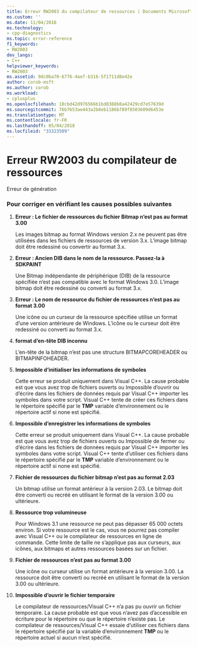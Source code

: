 ```yaml
---
title: Erreur RW2003 du compilateur de ressources | Documents Microsoft
ms.custom: ''
ms.date: 11/04/2016
ms.technology:
- cpp-diagnostics
ms.topic: error-reference
f1_keywords:
- RW2003
dev_langs:
- C++
helpviewer_keywords:
- RW2003
ms.assetid: 9dc0ba70-6776-4aef-b316-5f1711d8e42e
author: corob-msft
ms.author: corob
ms.workload:
- cplusplus
ms.openlocfilehash: 10cbd42d976566b1bd8388b8a42429cd7e57639d
ms.sourcegitcommit: 76b7653ae443a2b8eb1186b789f8503609d6453e
ms.translationtype: MT
ms.contentlocale: fr-FR
ms.lasthandoff: 05/04/2018
ms.locfileid: "33323509"
---
```

# <a name="resource-compiler-error-rw2003"></a>Erreur RW2003 du compilateur de ressources 
Erreur de génération  
  
### <a name="to-fix-by-checking-the-following-possible-causes"></a>Pour corriger en vérifiant les causes possibles suivantes  
  
1.  **Erreur : Le fichier de ressources du fichier Bitmap n’est pas au format 3.00**  
  
     Les images bitmap au format Windows version 2.x ne peuvent pas être utilisées dans les fichiers de ressources de version 3.x. L’image bitmap doit être redessiné ou convertir au format 3.x.  
  
2.  **Erreur : Ancien DIB dans le nom de la ressource. Passez-la à SDKPAINT**  
  
     Une Bitmap indépendante de périphérique (DIB) de la ressource spécifiée n’est pas compatible avec le format Windows 3.0. L’image bitmap doit être redessiné ou converti au format 3.x.  
  
3.  **Erreur : Le nom de ressource du fichier de ressources n’est pas au format 3.00**  
  
     Une icône ou un curseur de la ressource spécifiée utilise un format d’une version antérieure de Windows. L’icône ou le curseur doit être redessiné ou converti au format 3.x.  
  
4.  **format d’en-tête DIB inconnu**  
  
     L’en-tête de la bitmap n’est pas une structure BITMAPCOREHEADER ou BITMAPINFOHEADER.  
  
5.  **Impossible d’initialiser les informations de symboles**  
  
     Cette erreur se produit uniquement dans Visual C++. La cause probable est que vous avez trop de fichiers ouverts ou Impossible d’ouvrir ou d’écrire dans les fichiers de données requis par Visual C++ importer les symboles dans votre script. Visual C++ tente de créer ces fichiers dans le répertoire spécifié par le **TMP** variable d’environnement ou le répertoire actif si none est spécifié.  
  
6.  **Impossible d’enregistrer les informations de symboles**  
  
     Cette erreur se produit uniquement dans Visual C++. La cause probable est que vous avez trop de fichiers ouverts ou Impossible de fermer ou d’écrire dans les fichiers de données requis par Visual C++ importer les symboles dans votre script. Visual C++ tente d’utiliser ces fichiers dans le répertoire spécifié par le **TMP** variable d’environnement ou le répertoire actif si none est spécifié.  
  
7.  **Fichier de ressources du fichier bitmap n’est pas au format 2.03**  
  
     Un bitmap utilise un format antérieur à la version 2.03. Le bitmap doit être converti ou recréé en utilisant le format de la version 3.00 ou ultérieure.  
  
8.  **Ressource trop volumineuse**  
  
     Pour Windows 3.1 une ressource ne peut pas dépasser 65 000 octets environ. Si votre ressource est le cas, vous ne pourrez pas compiler avec Visual C++ ou le compilateur de ressources en ligne de commande. Cette limite de taille ne s’applique pas aux curseurs, aux icônes, aux bitmaps et autres ressources basées sur un fichier.  
  
9. **Fichier de ressources n’est pas au format 3.00**  
  
     Une icône ou curseur utilise un format antérieure à la version 3.00. La ressource doit être converti ou recréé en utilisant le format de la version 3.00 ou ultérieure.  
  
10. **Impossible d’ouvrir le fichier temporaire**  
  
     Le compilateur de ressources/Visual C++ n’a pas pu ouvrir un fichier temporaire. La cause probable est que vous n’avez pas d’accessible en écriture pour le répertoire ou que le répertoire n’existe pas. Le compilateur de ressources/Visual C++ essaie d’utiliser ces fichiers dans le répertoire spécifié par la variable d’environnement **TMP** ou le répertoire actuel si aucun n’est spécifié.